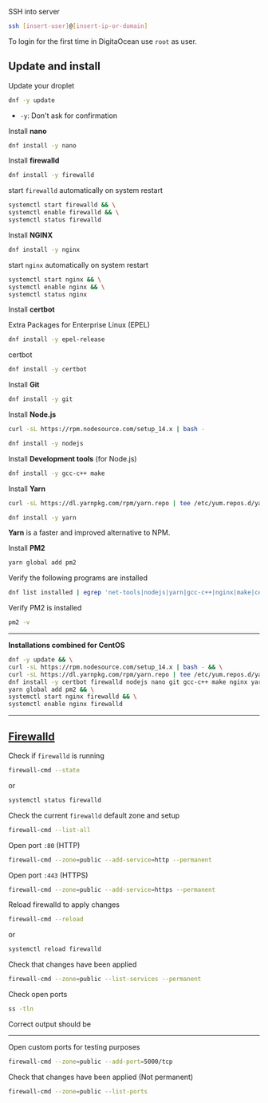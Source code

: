 SSH into server

```sh
ssh [insert-user]@[insert-ip-or-domain]
```
To login for the first time in DigitaOcean use `root` as user.

## Update and install

Update your droplet
```sh
dnf -y update
```
- `-y`: Don't ask for confirmation

Install **nano**
```sh
dnf install -y nano
```

Install **firewalld**
```sh
dnf install -y firewalld
```

start `firewalld` automatically on system restart
```sh
systemctl start firewalld && \
systemctl enable firewalld && \
systemctl status firewalld
```

Install **NGINX**
```sh
dnf install -y nginx
```

start `nginx` automatically on system restart
```sh
systemctl start nginx && \
systemctl enable nginx && \
systemctl status nginx
```

Install **certbot**

Extra Packages for Enterprise Linux (EPEL)
```sh
dnf install -y epel-release
```

certbot
```sh
dnf install -y certbot
```

Install **Git**
```sh
dnf install -y git
```

Install **Node.js**
```sh
curl -sL https://rpm.nodesource.com/setup_14.x | bash -
```
```sh
dnf install -y nodejs
```

Install **Development tools** (for Node.js)
```sh
dnf install -y gcc-c++ make
```

Install **Yarn**

```sh
curl -sL https://dl.yarnpkg.com/rpm/yarn.repo | tee /etc/yum.repos.d/yarn.repo
```
```sh
dnf install -y yarn
```
**Yarn** is a faster and improved alternative to NPM.

Install **PM2**
```sh
yarn global add pm2
```

Verify the following programs are installed
```sh
dnf list installed | egrep 'net-tools|nodejs|yarn|gcc-c++|nginx|make|certbot|git|firewalld'
```

Verify PM2 is installed

```sh
pm2 -v
```
---

**Installations combined for CentOS**
```sh
dnf -y update && \
curl -sL https://rpm.nodesource.com/setup_14.x | bash - && \
curl -sL https://dl.yarnpkg.com/rpm/yarn.repo | tee /etc/yum.repos.d/yarn.repo && \
dnf install -y certbot firewalld nodejs nano git gcc-c++ make nginx yarn && \
yarn global add pm2 && \
systemctl start nginx firewalld && \
systemctl enable nginx firewalld
```

---

## [Firewalld](https://www.digitalocean.com/community/tutorials/how-to-set-up-a-firewall-using-firewalld-on-centos-8)

Check if `firewalld` is running
```sh
firewall-cmd --state
```
or
```sh
systemctl status firewalld
```

Check the current `firewalld` default zone and setup
```sh
firewall-cmd --list-all
```

Open port `:80` (HTTP)

```sh
firewall-cmd --zone=public --add-service=http --permanent
```

Open port `:443` (HTTPS)

```sh
firewall-cmd --zone=public --add-service=https --permanent
```

Reload firewalld to apply changes
```sh
firewall-cmd --reload
```
or
```sh
systemctl reload firewalld
```

Check that changes have been applied
```sh
firewall-cmd --zone=public --list-services --permanent
```

Check open ports

```sh
ss -tln
```

Correct output should be 

--- 

Open custom ports for testing purposes 

```sh
firewall-cmd --zone=public --add-port=5000/tcp
```

Check that changes have been applied (Not permanent)
```sh
firewall-cmd --zone=public --list-ports
```

